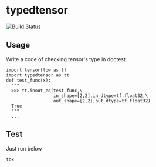 # typedtensor

[![Build Status](https://travis-ci.org/junjihashimoto/typedtensor.png?branch=master)](https://travis-ci.org/junjihashimoto/typedtensor)

## Usage

Write a code of checking tensor's type in doctest.

```
import tensorflow as tf
import typedtensor as tt
def test_func(x):
  """
  >>> tt.inout_eq(test_func,\
                  in_shape=[2,2],in_dtype=tf.float32,\
                  out_shape=[2,2],out_dtype=tf.float32)
  True
  """
  ...

```

## Test

Just run below

    tox
